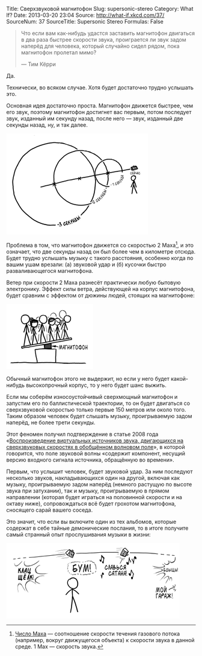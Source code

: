 Title: Сверхзвуковой магнитофон
Slug: supersonic-stereo
Category: What If?
Date: 2013-03-20 23:04
Source: http://what-if.xkcd.com/37/
SourceNum: 37
SourceTitle: Supersonic Stereo
Formulas: False

> Что если вам как-нибудь удастся заставить магнитофон двигаться в два раза быстрее скорости звука, проиграется ли звук задом наперёд для человека, который случайно сидел рядом, пока магнитофон пролетал мимо?
>
> — Тим Кёрри

Да.

Технически, во всяком случае. Хотя будет достаточно трудно услышать это.

Основная идея достаточно проста. Магнитофон движется быстрее, чем его звук, поэтому магнитофон достигнет вас первым, потом последует звук, изданный им секунду назад, после него — звук, изданный две секунды назад, ну, и так далее.

![](/uploads/037-supersonic-stereo/stereo_waves_ru.png "Конус, образованный гранями накладывающихся друг на друга кругов ударной волны, расходящихся во все стороны, вызывает звуковой удар по достижении земной поверхности.")

Проблема в том, что магнитофон движется со скоростью 2 Маха[^1], и это означает, что две секунды назад он был более чем в километре отсюда. Будет трудно услышать музыку с такого расстояния, особенно когда по вашим ушам врезали: (а) звуковой удар и (б) кусочки быстро разваливающегося магнитофона.

Ветер при скорости 2 Маха разнесёт практически любую бытовую электронику. Эффект силы ветра, действующей на корпус магнитофона, будет сравним с эффектом от дюжины людей, стоящих на магнитофоне:

![](/uploads/037-supersonic-stereo/stereo_standing_ru.png "Это энергетика большинства моих вечеринок.")

Обычный магнитофон этого не выдержит, но если у него будет какой-нибудь высокопрочный корпус, то у него будет шанс выжить.

Если мы соберём износоустойчивый сверхмощный магнитофон и запустим его по баллистической траектории, то он будет двигаться со сверхзвуковой скоростью только первые 150 метров или около того. Таким образом человек будет слышать музыку, проигрываемую задом наперёд, не более трети секунды.

Этот феномен получил подтверждение в статье 2008 года «[Воспроизведение виртуальных источников звука, двигающихся на сверхзвуковых скоростях в обобщённом волновом поле](http://www.researchgate.net/publication/230702229_Reproduction_of_Virtual_Sound_Sources_Moving_at_Supersonic_Speeds_in_Wave_Field_Synthesis)», в которой говорится, что поле звуковой волны «содержит компонент, несущий версию входного сигнала источника, обращённую во времени».

Первым, что услышит человек, будет звуковой удар. За ним последуют несколько звуков, накладывающихся один на другой, включая как музыку, проигрываемую задом наперёд (немного растущую по высоте звука при затухании), так и музыку, проигрываемую в прямом направлении (которая будет играться на половинной скорости и на октаву ниже), сопровождаться всё будет грохотом магнитофона, сносящего сарай вашего соседа.

Это значит, что если вы включите один из тех альбомов, которые содержат в себе тайные демонические послания, то в итоге получите самый странный опыт прослушивания музыки в жизни:

![](/uploads/037-supersonic-stereo/stereo_message_ru.png "Моя капуста!")

[^1]: [Число Маха](http://ru.wikipedia.org/wiki/Число_Маха) — соотношение скорости течения газового потока (например, вокруг движущегося объекта) к скорости звука в данной среде. 1 Мах — скорость звука.
